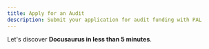 ```yaml
---
title: Apply for an Audit
description: Submit your application for audit funding with PAL
---
```


Let's discover **Docusaurus in less than 5 minutes**.
